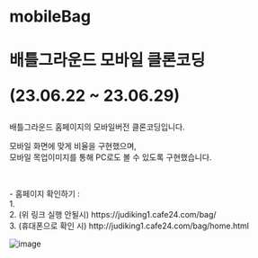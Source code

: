 # mobileBag


<h1>
  배틀그라운드 모바일 클론코딩
<p>(23.06.22 ~ 23.06.29)</p>
</h1>
<p>
 배틀그라운드 홈페이지의 모바일버전 클론코딩입니다.
</p>
<p>
  모바일 화면에 맞게 비율을 구현했으며,
  <br>
  모바일 목업이미지를 통해 PC로도 볼 수 있도록 구현했습니다.
</p>
<br>
<p>
  - 홈페이지 확인하기 :
  <br>
  1. 
  <br>
  2. (위 링크 실행 안될시) https://judiking1.cafe24.com/bag/
  <br>
  3. (휴대폰으로 확인 시) http://judiking1.cafe24.com/bag/home.html
</p>

![image](https://github.com/judiking1/mobileBag/assets/110409369/2a04c9d9-4c75-49c5-95b8-0a672a3e998d)
